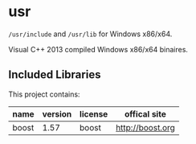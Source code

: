# usr

`/usr/include` and `/usr/lib` for Windows x86/x64.

Visual C++ 2013 compiled Windows x86/x64 binaires.

## Included Libraries

This project contains:

name       | version  | license | offical site
-----------|----------|---------|------------------
boost      | 1.57     | boost   | http://boost.org
